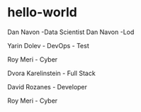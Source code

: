 # hello-world


Dan Navon -Data Scientist
Dan Navon -Lod

Yarin Dolev - DevOps - Test

Roy Meri - Cyber

Dvora Karelinstein - Full Stack

David Rozanes - Developer

Roy Meri - Cyber


